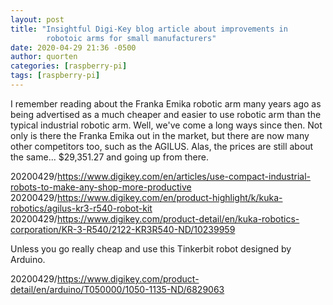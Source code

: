 ```yaml
---
layout: post
title: "Insightful Digi-Key blog article about improvements in
        robotoic arms for small manufacturers"
date: 2020-04-29 21:36 -0500
author: quorten
categories: [raspberry-pi]
tags: [raspberry-pi]
---
```


I remember reading about the Franka Emika robotic arm many years ago
as being advertised as a much cheaper and easier to use robotic arm
than the typical industrial robotic arm.  Well, we've come a long ways
since then.  Not only is there the Franka Emika out in the market, but
there are now many other competitors too, such as the AGILUS.  Alas,
the prices are still about the same... $29,351.27 and going up from
there.

20200429/https://www.digikey.com/en/articles/use-compact-industrial-robots-to-make-any-shop-more-productive  
20200429/https://www.digikey.com/en/product-highlight/k/kuka-robotics/agilus-kr3-r540-robot-kit  
20200429/https://www.digikey.com/product-detail/en/kuka-robotics-corporation/KR-3-R540/2122-KR3R540-ND/10239959

Unless you go really cheap and use this Tinkerbit robot designed by
Arduino.

20200429/https://www.digikey.com/product-detail/en/arduino/T050000/1050-1135-ND/6829063
